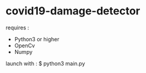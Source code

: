 # covid19-damage-detector
requires :
- Python3 or higher
- OpenCv 
- Numpy

launch with : 
$ python3 main.py